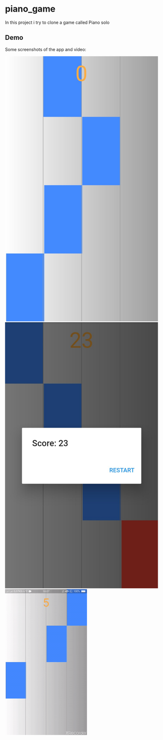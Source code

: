 # piano_game

In this project i try to clone a game called Piano solo

## Demo

Some screenshots of the app and video:

![alt text](https://github.com/Djameleddine21/piano_game/blob/master/assets/demo/01.jpg)
![alt text](https://github.com/Djameleddine21/piano_game/blob/master/assets/demo/02.jpg)
![](https://github.com/Djameleddine21/piano_game/blob/master/assets/demo/video.gif)